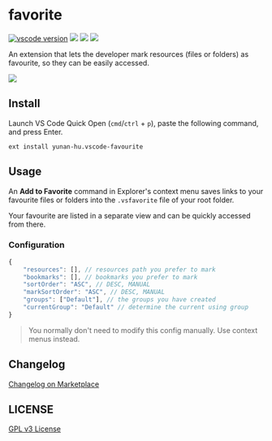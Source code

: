 # favorite

[![vscode version][vs-image]][vs-url]
![][install-url]
![][rate-url]
![][license-url]

An extension that lets the developer mark resources (files or folders) as favourite, so they can be easily accessed.

![](https://i-blog.csdnimg.cn/direct/00028da8f17645a8bdc78fba7f61aeb7.gif)

## Install

Launch VS Code Quick Open (`cmd`/`ctrl` + `p`), paste the following command, and press Enter.

```
ext install yunan-hu.vscode-favourite
```

## Usage

An **Add to Favorite** command in Explorer's context menu saves links to your favourite files or folders into the `.vsfavorite` file of your root folder.

Your favourite are listed in a separate view and can be quickly accessed from there.

### Configuration

```javascript
{
    "resources": [], // resources path you prefer to mark
    "bookmarks": [], // bookmarks you prefer to mark
    "sortOrder": "ASC", // DESC, MANUAL
    "markSortOrder": "ASC", // DESC, MANUAL
    "groups": ["Default"], // the groups you have created
    "currentGroup": "Default" // determine the current using group
}
```

> You normally don't need to modify this config manually. Use context menus instead.

## Changelog

[Changelog on Marketplace](https://marketplace.visualstudio.com/items/yunan-hu.vscode-favourite/changelog)

## LICENSE

[GPL v3 License](https://github.com/huyunan/vscode-favourite/blob/main/LICENSE)

[vs-url]: https://marketplace.visualstudio.com/items?itemName=yunan-hu.vscode-favourite
[vs-image]: https://img.shields.io/visual-studio-marketplace/v/yunan-hu.vscode-favourite
[install-url]: https://img.shields.io/visual-studio-marketplace/i/yunan-hu.vscode-favourite
[rate-url]: https://img.shields.io/visual-studio-marketplace/r/yunan-hu.vscode-favourite
[license-url]: https://img.shields.io/github/license/leftstick/favourite

